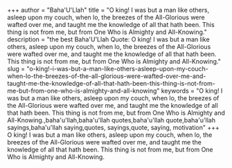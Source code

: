 +++
author = "Baha'U'Llah"
title = "O king! I was but a man like others, asleep upon my couch, when lo, the breezes of the All-Glorious were wafted over me, and taught me the knowledge of all that hath been. This thing is not from me, but from One Who is Almighty and All-Knowing."
description = "the best Baha'U'Llah Quote: O king! I was but a man like others, asleep upon my couch, when lo, the breezes of the All-Glorious were wafted over me, and taught me the knowledge of all that hath been. This thing is not from me, but from One Who is Almighty and All-Knowing."
slug = "o-king!-i-was-but-a-man-like-others-asleep-upon-my-couch-when-lo-the-breezes-of-the-all-glorious-were-wafted-over-me-and-taught-me-the-knowledge-of-all-that-hath-been-this-thing-is-not-from-me-but-from-one-who-is-almighty-and-all-knowing"
keywords = "O king! I was but a man like others, asleep upon my couch, when lo, the breezes of the All-Glorious were wafted over me, and taught me the knowledge of all that hath been. This thing is not from me, but from One Who is Almighty and All-Knowing.,baha'u'llah,baha'u'llah quotes,baha'u'llah quote,baha'u'llah sayings,baha'u'llah saying,quotes, sayings,quote, saying, motivation"
+++
O king! I was but a man like others, asleep upon my couch, when lo, the breezes of the All-Glorious were wafted over me, and taught me the knowledge of all that hath been. This thing is not from me, but from One Who is Almighty and All-Knowing.
